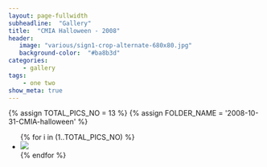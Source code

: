 ```yaml
---
layout: page-fullwidth
subheadline:  "Gallery"
title:  "CMIA Halloween - 2008"
header:
   image: "various/sign1-crop-alternate-680x80.jpg"
   background-color:  "#ba8b3d"
categories:
    - gallery
tags:
    - one two
show_meta: true
---
```


{% assign TOTAL_PICS_NO = 13 %}
{% assign FOLDER_NAME = '2008-10-31-CMIA-halloween' %}
<ul class="clearing-thumbs small-block-grid-3" data-clearing>
{% for i in (1..TOTAL_PICS_NO) %}
  <li><a href="{{ site.url }}/images/{{ FOLDER_NAME }}/{{ i }}.jpg"><img  data-caption="" class="th" src="{{ site.url }}/images/{{ FOLDER_NAME }}/{{ i }}_thumb.jpg"></a></li>
{% endfor %}
</ul>
